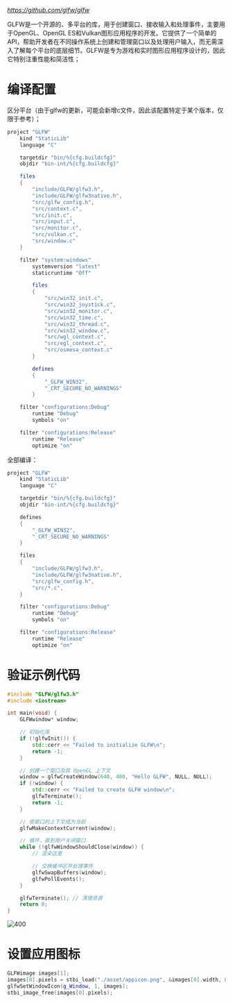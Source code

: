 
*https://github.com/glfw/glfw*

GLFW是一个开源的、多平台的库，用于创建窗口、接收输入和处理事件，主要用于OpenGL、OpenGL ES和Vulkan图形应用程序的开发。它提供了一个简单的API，帮助开发者在不同操作系统上创建和管理窗口以及处理用户输入，而无需深入了解每个平台的底层细节。GLFW是专为游戏和实时图形应用程序设计的，因此它特别注重性能和简洁性；

# 编译配置

区分平台（由于glfw的更新，可能会新增c文件，因此该配置特定于某个版本，仅限于参考）；

```lua
project "GLFW"
	kind "StaticLib"
	language "C"

	targetdir "bin/%{cfg.buildcfg}"
    objdir "bin-int/%{cfg.buildcfg}"

	files
	{
		"include/GLFW/glfw3.h",
		"include/GLFW/glfw3native.h",
		"src/glfw_config.h",
		"src/context.c",
		"src/init.c",
		"src/input.c",
		"src/monitor.c",
		"src/vulkan.c",
		"src/window.c"
	}

	filter "system:windows"
		systemversion "latest"
		staticruntime "Off"

		files
		{
			"src/win32_init.c",
			"src/win32_joystick.c",
			"src/win32_monitor.c",
			"src/win32_time.c",
			"src/win32_thread.c",
			"src/win32_window.c",
			"src/wgl_context.c",
			"src/egl_context.c",
			"src/osmesa_context.c"
		}

		defines
		{
			"_GLFW_WIN32",
			"_CRT_SECURE_NO_WARNINGS"
		}

	filter "configurations:Debug"
		runtime "Debug"
		symbols "on"

	filter "configurations:Release"
		runtime "Release"
		optimize "on"

```

全部编译：

```cpp
project "GLFW"
	kind "StaticLib"
	language "C"

	targetdir "bin/%{cfg.buildcfg}"
    objdir "bin-int/%{cfg.buildcfg}"

    defines
    {
        "_GLFW_WIN32",
        "_CRT_SECURE_NO_WARNINGS"
    }

	files
	{
		"include/GLFW/glfw3.h",
		"include/GLFW/glfw3native.h",
		"src/glfw_config.h",
		"src/*.c",
	}

	filter "configurations:Debug"
		runtime "Debug"
		symbols "on"

	filter "configurations:Release"
		runtime "Release"
		optimize "on"

```

# 验证示例代码

```cpp
#include "GLFW/glfw3.h"
#include <iostream>

int main(void) {
    GLFWwindow* window;

    // 初始化库
    if (!glfwInit()) {
        std::cerr << "Failed to initialize GLFW\n";
        return -1;
    }

    // 创建一个窗口及其 OpenGL 上下文
    window = glfwCreateWindow(640, 480, "Hello GLFW", NULL, NULL);
    if (!window) {
        std::cerr << "Failed to create GLFW window\n";
        glfwTerminate();
        return -1;
    }

    // 使窗口的上下文成为当前
    glfwMakeContextCurrent(window);

    // 循环，直到用户关闭窗口
    while (!glfwWindowShouldClose(window)) {
        // 渲染这里

        // 交换缓冲区并处理事件
        glfwSwapBuffers(window);
        glfwPollEvents();
    }

    glfwTerminate(); // 清理资源
    return 0;
}
```

![400](https://pic-1315225359.cos.ap-shanghai.myqcloud.com/20240301113240.png)

# 设置应用图标

```cpp
GLFWimage images[1];
images[0].pixels = stbi_load("./asset/appicon.png", &images[0].width, &images[0].height, 0, 4); // RGBA
glfwSetWindowIcon(g_Window, 1, images);
stbi_image_free(images[0].pixels);
```